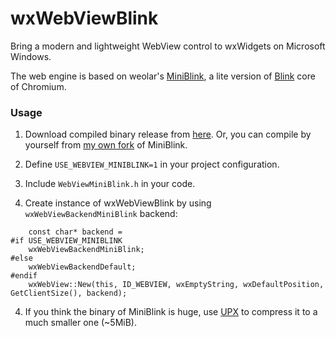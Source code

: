 # wxWebViewBlink

Bring a modern and lightweight WebView control to wxWidgets on Microsoft Windows.

The web engine is based on weolar's [MiniBlink](https://github.com/weolar/miniblink49), a lite version of [Blink](https://www.chromium.org/blink) core of Chromium.

### Usage
1. Download compiled binary release from [here](https://github.com/imReker/miniblink49/releases).
   Or, you can compile by yourself from [my own fork](https://github.com/imReker/miniblink49/tree/wxWidgets) of MiniBlink.

2. Define `USE_WEBVIEW_MINIBLINK=1` in your project configuration.

3. Include `WebViewMiniBlink.h` in your code.

4. Create instance of wxWebViewBlink by using `wxWebViewBackendMiniBlink` backend:
```
    const char* backend =
#if USE_WEBVIEW_MINIBLINK
    wxWebViewBackendMiniBlink;
#else
    wxWebViewBackendDefault;
#endif
    wxWebView::New(this, ID_WEBVIEW, wxEmptyString, wxDefaultPosition, GetClientSize(), backend);
```
4. If you think the binary of MiniBlink is huge, use [UPX](https://upx.github.io/) to compress it to a much smaller one (~5MiB).
